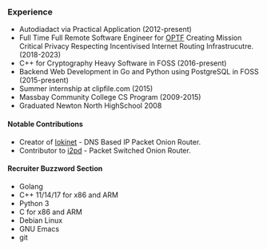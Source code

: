 ### Experience

* Autodiadact via Practical Application (2012-present)
* Full Time Full Remote Software Engineer for [OPTF](https://optf.ngo) Creating Mission Critical Privacy Respecting Incentivised Internet Routing Infrastrucutre. (2018-2023)
* C++ for Cryptography Heavy Software in FOSS (2016-present)
* Backend Web Development in Go and Python using PostgreSQL in FOSS (2015-present)
* Summer internship at clipfile.com (2015)
* Massbay Community College CS Program (2009-2015)
* Graduated Newton North HighSchool 2008


#### Notable Contributions

* Creator of [lokinet](https://github.com/oxen-io/lokinet) - DNS Based IP Packet Onion Router.
* Contributor to [i2pd](https://github.com/PurpleI2P/i2pd) - Packet Switched Onion Router.


#### Recruiter Buzzword Section

* Golang
* C++ 11/14/17 for x86 and ARM
* Python 3
* C for x86 and ARM
* Debian Linux
* GNU Emacs
* git
